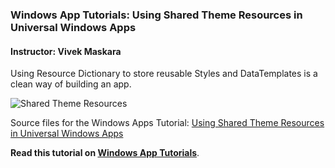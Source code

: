 ### Windows App Tutorials: Using Shared Theme Resources in Universal Windows Apps

#### Instructor: Vivek Maskara

Using Resource Dictionary to store reusable Styles and DataTemplates is a clean way of building an app.

![Shared Theme Resources](http://windowsapptutorials.com/wp-content/uploads/2016/01/011916_0813_UsingShared1.png)

Source files for the Windows Apps Tutorial: [Using Shared Theme Resources in Universal Windows Apps](http://windowsapptutorials.com/windows-10/ui-windows-10/using-shared-theme-resources-in-universal-windows-apps/)

**Read this tutorial on [Windows App Tutorials](https://windowsapptutorials.com)**.
